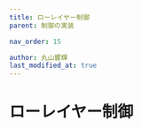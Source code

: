 ```yaml
---
title: ローレイヤー制御
parent: 制御の実装

nav_order: 15

author: 丸山響輝
last_modified_at: true
---
```


# **ローレイヤー制御**